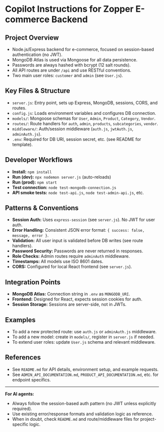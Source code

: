 # Copilot Instructions for Zopper E-commerce Backend

## Project Overview
- Node.js/Express backend for e-commerce, focused on session-based authentication (no JWT).
- MongoDB Atlas is used via Mongoose for all data persistence.
- Passwords are always hashed with bcrypt (12 salt rounds).
- All API routes are under `/api` and use RESTful conventions.
- Two main user roles: `customer` and `admin` (see `User.js`).

## Key Files & Structure
- `server.js`: Entry point, sets up Express, MongoDB, sessions, CORS, and routes.
- `config.js`: Loads environment variables and configures DB connection.
- `models/`: Mongoose schemas for `User`, `Admin`, `Product`, `Category`, `Vendor`.
- `routes/`: Route handlers for `auth`, `admin`, `products`, `subcategories`, `vendor`.
- `middleware/`: Auth/session middleware (`auth.js`, `jwtAuth.js`, `adminAuth.js`).
- `.env`: Required for DB URI, session secret, etc. (see README for template).

## Developer Workflows
- **Install:** `npm install`
- **Run (dev):** `npx nodemon server.js` (auto-reloads)
- **Run (prod):** `npm start`
- **Test connection:** `node test-mongodb-connection.js`
- **API smoke tests:** `node test-api.js`, `node test-admin-api.js`, etc.

## Patterns & Conventions
- **Session Auth:** Uses `express-session` (see `server.js`). No JWT for user auth.
- **Error Handling:** Consistent JSON error format: `{ success: false, message, error }`.
- **Validation:** All user input is validated before DB writes (see route handlers).
- **Password Security:** Passwords are never returned in responses.
- **Role Checks:** Admin routes require `adminAuth` middleware.
- **Timestamps:** All models use ISO 8601 dates.
- **CORS:** Configured for local React frontend (see `server.js`).

## Integration Points
- **MongoDB Atlas:** Connection string in `.env` as `MONGODB_URI`.
- **Frontend:** Designed for React, expects session cookies for auth.
- **Session Storage:** Sessions are server-side, not in JWTs.

## Examples
- To add a new protected route: use `auth.js` or `adminAuth.js` middleware.
- To add a new model: create in `models/`, register in `server.js` if needed.
- To extend user roles: update `User.js` schema and relevant middleware.

## References
- See `README.md` for API details, environment setup, and example requests.
- See `ADMIN_API_DOCUMENTATION.md`, `PRODUCT_API_DOCUMENTATION.md`, etc. for endpoint specifics.

---

**For AI agents:**
- Always follow the session-based auth pattern (no JWT unless explicitly required).
- Use existing error/response formats and validation logic as reference.
- When in doubt, check `README.md` and route/middleware files for project-specific logic.
